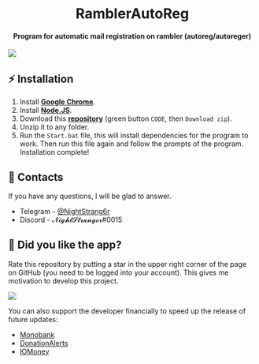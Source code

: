 <h1 align="center">
    RamblerAutoReg
</h1>

<h4 align="center">
    Program for automatic mail registration on rambler (autoreg/autoreger)
</h4>

![](https://i.ibb.co/JkmBVvF/2022-08-23-130306568.png)

## ⚡ **Installation**

1. Install **[Google Chrome](https://www.google.com/intl/en/chrome/)**.
2. Install **[Node.JS](https://nodejs.org/en/)**.
3. Download this **[repository](https://github.com/NightStrang6r/RamblerAutoReg)** (green button `CODE`, then `Download zip`).
4. Unzip it to any folder.
5. Run the `Start.bat` file, this will install dependencies for the program to work. Then run this file again and follow the prompts of the program. Installation complete!

## 📧 Contacts
If you have any questions, I will be glad to answer.

- Telegram - [@NightStrang6r](https://t.me/NightStrang6r)
- Discord - 𝓝𝓲𝓰𝓱𝓽𝓢𝓽𝓻𝓪𝓷𝓰𝓮𝓻#0015

## 🎉 Did you like the app?

Rate this repository by putting a star in the upper right corner of the page on GitHub (you need to be logged into your account). This gives me motivation to develop this project.

![](https://i.ibb.co/x3hFFvf/2022-08-18-132617815.png)

You can also support the developer financially to speed up the release of future updates:

- [Monobank](https://send.monobank.ua/jar/7fiVkcrWYv)
- [DonationAlerts](https://www.donationalerts.com/r/nightstranger)
- [ЮMoney](https://sobe.ru/na/U2B2K0R852D3)